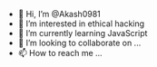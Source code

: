 - 👋 Hi, I’m @Akash0981
- 👀 I’m interested in ethical hacking
- 🌱 I’m currently learning JavaScript
- 💞️ I’m looking to collaborate on ...
- 📫 How to reach me ...

<!---
Akash0981/Akash0981 is a ✨ special ✨ repository because its `README.md` (this file) appears on your GitHub profile.
You can click the Preview link to take a look at your changes.
--->
